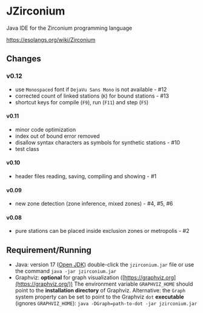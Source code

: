 # JZirconium

Java IDE for the Zirconium programming language

https://esolangs.org/wiki/Zirconium



## Changes

### v0.12

* use `Monospaced` font if `DejaVu Sans Mono` is not available - #12
* corrected count of linked stations (`K`) for bound stations - #13
* shortcut keys for compile (`F9`), run (`F11`) and step (`F5`)

#### v0.11

* minor code optimization
* index out of bound error removed
* disallow syntax characters as symbols for synthetic stations - #10
* test class

#### v0.10

* header files reading, saving, compiling and showing - #1

#### v0.09

* new zone detection (zone inference, mixed zones) - #4, #5, #6

#### v0.08

* pure stations can be placed inside exclusion zones or metropolis - #2



## Requirement/Running

* Java: version 17 ([Open JDK](http://openjdk.java.net/))
  double-click the `jzirconium.jar` file or use the command 
  `java -jar jzirconium.jar` 
* Graphviz: **optional** for graph visualization ([https://graphviz.org](https://graphviz.org/))
  The environment variable `GRAPHVIZ_HOME` should point to the **installation directory** of Graphviz.
  Alternative: the `Graph` system property can be set to point to the Graphviz `dot` **executable** (ignores `GRAPHVIZ_HOME`): 
  `java -DGraph=path-to-dot -jar jzirconium.jar`

